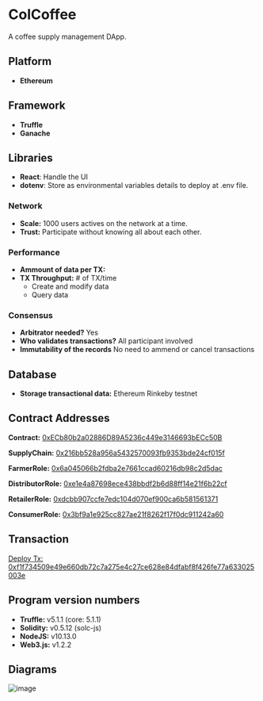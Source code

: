 # ColCoffee

A coffee supply management DApp.

## Platform

- **Ethereum**

## Framework

- **Truffle**
- **Ganache**

## Libraries

- **React**: Handle the UI
- **dotenv**: Store as environmental variables details to deploy at .env file.

### Network

- **Scale:** 1000 users actives on the network at a time.
- **Trust:** Participate without knowing all about each other.

### Performance

- **Ammount of data per TX:**
- **TX Throughput:** # of TX/time
  - Create and modify data
  - Query data

### Consensus

- **Arbitrator needed?** Yes
- **Who validates transactions?** All participant involved
- **Immutability of the records** No need to ammend or cancel transactions

## Database

- **Storage transactional data:** Ethereum Rinkeby testnet

## Contract Addresses

**Contract:** <a href="https://rinkeby.etherscan.io/address/0xecb80b2a02886d89a5236c449e3146693becc50b" target="_blank">0xECb80b2a02886D89A5236c449e3146693bECc50B</a>

**SupplyChain:** <a href="https://rinkeby.etherscan.io/address/0x216bb528a956a5432570093fb9353bde24cf015f#code" target="_blank">0x216bb528a956a5432570093fb9353bde24cf015f</a>

**FarmerRole:** <a href="https://rinkeby.etherscan.io/address/0x6a045066b2fdba2e7661ccad60216db98c2d5dac#code" target="_blank">0x6a045066b2fdba2e7661ccad60216db98c2d5dac</a>

**DistributorRole:** <a href="https://rinkeby.etherscan.io/address/0xe1e4a87698ece438bbdf2b6d88ff14e21f6b22cf#code" target="_blank">0xe1e4a87698ece438bbdf2b6d88ff14e21f6b22cf</a>

**RetailerRole:** <a href="https://rinkeby.etherscan.io/address/0xdcbb907ccfe7edc104d070ef900ca6b581561371#code" target="_blank">0xdcbb907ccfe7edc104d070ef900ca6b581561371</a>

**ConsumerRole:** <a href="https://rinkeby.etherscan.io/address/0x3bf9a1e925cc827ae21f8262f17f0dc911242a60#code" target="_blank">0x3bf9a1e925cc827ae21f8262f17f0dc911242a60</a>

## Transaction

<a href="https://rinkeby.etherscan.io/tx/0xf1f734509e49e660db72c7a275e4c27ce628e84dfabf8f426fe77a633025003e" target="_blank">Deploy Tx: 0xf1f734509e49e660db72c7a275e4c27ce628e84dfabf8f426fe77a633025003e</a>

## Program version numbers

- **Truffle:** v5.1.1 (core: 5.1.1)
- **Solidity:** v0.5.12 (solc-js)
- **NodeJS:** v10.13.0
- **Web3.js:** v1.2.2

## Diagrams

![image](https://drive.google.com/uc?export=view&id=1tSxrn6MmoL7txkG_aNW7zknVD6JJbPo8)


